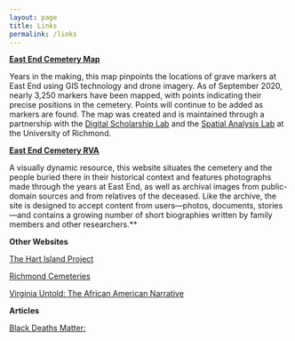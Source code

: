 ```yaml
---
layout: page
title: Links
permalink: /links
---
```

**[East End Cemetery Map](https://dsl.richmond.edu/eastend/#loc=18/37.53651812109586/-77.387872338295)**

Years in the making, this map pinpoints the locations of grave markers at East End using GIS technology and drone imagery. As of September 2020, nearly 3,250 markers have been mapped, with points indicating their precise positions in the cemetery. Points will continue to be added as markers are found. The map was created and is maintained through a partnership with the [Digital Scholarship Lab](http://dsl.richmond.edu/) and the [Spatial Analysis Lab](https://sal-urichmond.hub.arcgis.com/) at the University of Richmond.

**[East End Cemetery RVA](https://eastendcemeteryrva.com/)**

A visually dynamic resource, this website situates the cemetery and the people buried there in their historical context and features photographs made through the years at East End, as well as archival images from public-domain sources and from relatives of the deceased. Like the archive, the site is designed to accept content from users—photos, documents, stories—and contains a growing number of short biographies written by family members and other researchers.\*\*

**Other Websites**

[The Hart Island Project](https://www.hartisland.net/)

[Richmond Cemeteries](https://www.richmondcemeteries.org/)

[Virginia Untold: The African American Narrative](https://www.virginiamemory.com/collections/aan/)

**Articles** 

[Black Deaths Matter: ](https://www.thenation.com/article/archive/black-deaths-matter/)